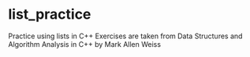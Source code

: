 # list_practice
Practice using lists in C++
Exercises are taken from Data Structures and Algorithm Analysis in C++ by Mark Allen Weiss
